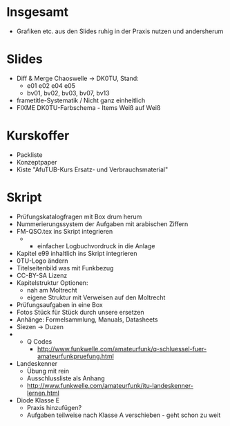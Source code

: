# Insgesamt

* Grafiken etc. aus den Slides ruhig in der Praxis nutzen und andersherum

# Slides

* Diff & Merge Chaoswelle -> DK0TU, Stand:
    * e01 e02 e04 e05
    * bv01, bv02, bv03, bv07, bv13
* frametitle-Systematik / Nicht ganz einheitlich
* FIXME DK0TU-Farbschema - Items Weiß auf Weiß

# Kurskoffer

* Packliste
* Konzeptpaper
* Kiste "AfuTUB-Kurs Ersatz- und Verbrauchsmaterial"

# Skript

* Prüfungskatalogfragen mit Box drum herum
* Nummerierungssystem der Aufgaben mit arabischen Ziffern
* FM-QSO.tex ins Skript integrieren
    * + einfacher Logbuchvordruck in die Anlage
* Kapitel e99 inhaltlich ins Skript integrieren
* 0TU-Logo ändern
* Titelseitenbild was mit Funkbezug
* CC-BY-SA Lizenz
* Kapitelstruktur Optionen:
    * nah am Moltrecht
    * eigene Struktur mit Verweisen auf den Moltrecht
* Prüfungsaufgaben in eine Box
* Fotos Stück für Stück durch unsere ersetzen
* Anhänge: Formelsammlung, Manuals, Datasheets
* Siezen -> Duzen
* + Q Codes
    * http://www.funkwelle.com/amateurfunk/q-schluessel-fuer-amateurfunkpruefung.html
* Landeskenner
    * Übung mit rein
    * Ausschlussliste als Anhang
    * http://www.funkwelle.com/amateurfunk/itu-landeskenner-lernen.html
* Diode Klasse E
    * Praxis hinzufügen?
    * Aufgaben teilweise nach Klasse A verschieben - geht schon zu weit
